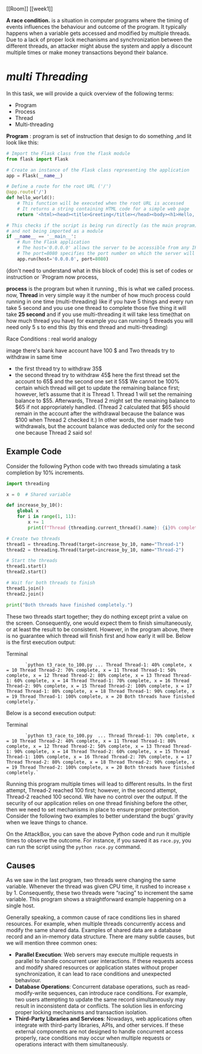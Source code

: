 [[Room]] [[week1]]

**A race condition.** is a situation in computer programs where the timing of events influences the behaviour and outcome of the program. It typically happens when a variable gets accessed and modified by multiple threads. Due to a lack of proper lock mechanisms and synchronization between the different threads, an attacker might abuse the system and apply a discount multiple times or make money transactions beyond their balance.

***multi Threading***
======================
In this task, we will provide a quick overview of the following terms:

- Program
- Process
- Thread
- Multi-threading

**Program** : program is set of instruction that design to do something ,and lit look like this:
```python
# Import the Flask class from the flask module
from flask import Flask

# Create an instance of the Flask class representing the application
app = Flask(__name__)

# Define a route for the root URL ('/')
@app.route('/')
def hello_world():
    # This function will be executed when the root URL is accessed
    # It returns a string containing HTML code for a simple web page
    return '<html><head><title>Greeting</title></head><body><h1>Hello, World!</h1></body></html>'

# This checks if the script is being run directly (as the main program)
# and not being imported as a module
if __name__ == '__main__':
    # Run the Flask application
    # The host='0.0.0.0' allows the server to be accessible from any IP address
    # The port=8080 specifies the port number on which the server will listen
    app.run(host='0.0.0.0', port=8080)
```
(don't need to understand what in this block of code)
this is set of codes or instruction or `Program
now process,

**process** is the program but when it running , this is what we called process.
now,
**Thread** in very simple way it the number of how much process could running in one time (multi-threading) like if you have 5 things and every run take 5 second and you use one thread to complete those five thing it will take **25 second** and if you use multi-threading it will take less time(that  on how much thread you have) for example you can running 5 threads you will need only 5 s to end this
(by this end thread and  multi-threading)

Race Conditions : real world analogy

image there's bank have account have 100 $ and Two threads try to withdraw  in same time
- the first thread try to withdraw 35$ 
- the second thread try to withdraw 45$
here the first thread set the account to 65$
and the second one set it 55$ 
We cannot be 100% certain which thread will get to update the remaining balance first; however, let’s assume that it is Thread 1. Thread 1 will set the remaining balance to $55. Afterwards, Thread 2 might set the remaining balance to $65 if not appropriately handled. (Thread 2 calculated that $65 should remain in the account after the withdrawal because the balance was $100 when Thread 2 checked it.) In other words, the user made two withdrawals, but the account balance was deducted only for the second one because Thread 2 said so!

## Example Code

Consider the following Python code with two threads simulating a task completion by 10% increments.

```python
import threading

x = 0  # Shared variable

def increase_by_10():
    global x
    for i in range(1, 11):
        x += 1
        print(f"Thread {threading.current_thread().name}: {i}0% complete, x = {x}")

# Create two threads
thread1 = threading.Thread(target=increase_by_10, name="Thread-1")
thread2 = threading.Thread(target=increase_by_10, name="Thread-2")

# Start the threads
thread1.start()
thread2.start()

# Wait for both threads to finish
thread1.join()
thread2.join()

print("Both threads have finished completely.")
```

These two threads start together; they do nothing except print a value on the screen. Consequently, one would expect them to finish simultaneously, or at least the result to be consistent. However, in the program above, there is no guarantee which thread will finish first and how early it will be. Below is the first execution output:

Terminal

           `python t3_race_to_100.py ... Thread Thread-1: 40% complete, x = 10 Thread Thread-2: 70% complete, x = 11 Thread Thread-1: 50% complete, x = 12 Thread Thread-2: 80% complete, x = 13 Thread Thread-1: 60% complete, x = 14 Thread Thread-1: 70% complete, x = 16 Thread Thread-2: 90% complete, x = 15 Thread Thread-2: 100% complete, x = 17 Thread Thread-1: 80% complete, x = 18 Thread Thread-1: 90% complete, x = 19 Thread Thread-1: 100% complete, x = 20 Both threads have finished completely.`
        

Below is a second execution output:

Terminal

           `python t3_race_to_100.py  ... Thread Thread-1: 70% complete, x = 10 Thread Thread-2: 40% complete, x = 11 Thread Thread-1: 80% complete, x = 12 Thread Thread-2: 50% complete, x = 13 Thread Thread-1: 90% complete, x = 14 Thread Thread-2: 60% complete, x = 15 Thread Thread-1: 100% complete, x = 16 Thread Thread-2: 70% complete, x = 17 Thread Thread-2: 80% complete, x = 18 Thread Thread-2: 90% complete, x = 19 Thread Thread-2: 100% complete, x = 20 Both threads have finished completely.`
        

Running this program multiple times will lead to different results. In the first attempt, Thread-2 reached 100 first; however, in the second attempt, Thread-2 reached 100 second. We have no control over the output. If the security of our application relies on one thread finishing before the other, then we need to set mechanisms in place to ensure proper protection. Consider the following two examples to better understand the bugs’ gravity when we leave things to chance.

On the AttackBox, you can save the above Python code and run it multiple times to observe the outcome. For instance, if you saved it as `race.py`, you can run the script using the `python race.py` command.

## Causes

As we saw in the last program, two threads were changing the same variable. Whenever the thread was given CPU time, it rushed to increase `x` by 1. Consequently, these two threads were “racing” to increment the same variable. This program shows a straightforward example happening on a single host.

Generally speaking, a common cause of race conditions lies in shared resources. For example, when multiple threads concurrently access and modify the same shared data. Examples of shared data are a database record and an in-memory data structure. There are many subtle causes, but we will mention three common ones:

- **Parallel Execution**: Web servers may execute multiple requests in parallel to handle concurrent user interactions. If these requests access and modify shared resources or application states without proper synchronization, it can lead to race conditions and unexpected behaviour.
- **Database Operations**: Concurrent database operations, such as read-modify-write sequences, can introduce race conditions. For example, two users attempting to update the same record simultaneously may result in inconsistent data or conflicts. The solution lies in enforcing proper locking mechanisms and transaction isolation.
- **Third-Party Libraries and Services**: Nowadays, web applications often integrate with third-party libraries, APIs, and other services. If these external components are not designed to handle concurrent access properly, race conditions may occur when multiple requests or operations interact with them simultaneously.
	 